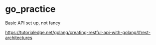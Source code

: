 # go_practice

Basic API set up, not fancy 

https://tutorialedge.net/golang/creating-restful-api-with-golang/#rest-architectures
